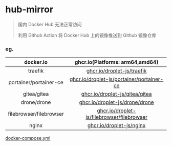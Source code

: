 # hub-mirror

> 国内 Docker Hub 无法正常访问
> 
> 利用 Github Action 将 Docker Hub 上的镜像推送到 Github 镜像仓库

### eg.

|docker.io|ghcr.io(Platforms: arm64,amd64)|
|:---:|:---:|
|traefik|[ghcr.io/droplet-js/traefik](./pkgs/container/traefik)|
|portainer/portainer-ce|[ghcr.io/droplet-js/portainer/portainer-ce](./pkgs/container/portainer%2Fportainer-ce)|
|gitea/gitea|[ghcr.io/droplet-js/gitea/gitea](./pkgs/container/gitea%2Fgitea)|
|drone/drone|[ghcr.io/droplet-js/drone/drone](./pkgs/container/drone%2Fdrone)|
|filebrowser/filebrowser|[ghcr.io/droplet-js/filebrowser/filebrowser](./pkgs/container/filebrowser%2Ffilebrowser)|
|nginx|[ghcr.io/droplet-js/nginx](./pkgs/container/redis)|

[docker-compose.yml](./docker-compose.yml)
